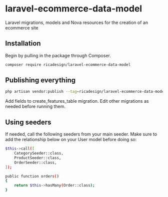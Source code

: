 # laravel-ecommerce-data-model
Laravel migrations, models and Nova resources for the creation of an ecommerce site

## Installation
Begin by pulling in the package through Composer.

```bash
composer require ricadesign/laravel-ecommerce-data-model
```

## Publishing everything
```bash
php artisan vendor:publish --tag=ricadesign/laravel-ecommerce-data-model
```

Add fields to create_features_table migration. Edit other migrations as needed before running them.

## Using seeders
If needed, call the following seeders from your main seeder. Make sure to add the relationship below on your User model before doing so:
```bash
$this->call([
    CategorySeeder::class,
    ProductSeeder::class,
    OrderSeeder::class,
]);
```

```bash
public function orders()
{
    return $this->hasMany(Order::class);
}
```
